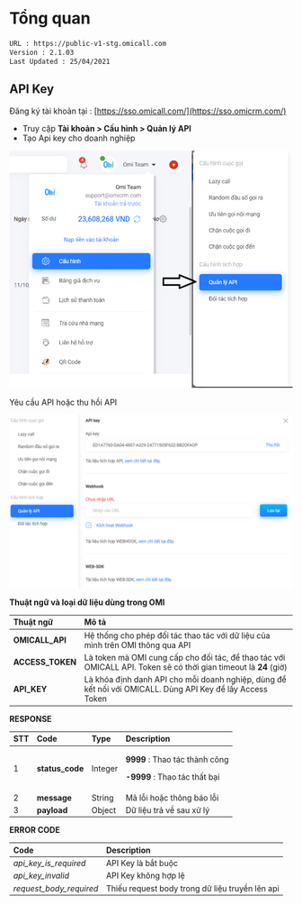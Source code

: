 # Tổng quan

```
URL : https://public-v1-stg.omicall.com
Version : 2.1.03
Last Updated : 25/04/2021
```

## API Key

Đăng ký tài khoản tại : [https://sso.omicall.com/](https://sso.omicrm.com/)

* Truy cập **Tài khoản &gt; Cấu hình &gt; Quản lý API**
* Tạo Api key cho doanh nghiệp

![](../.gitbook/assets/image%20%282%29.png)

Yêu cầu API hoặc thu hồi API

![](../.gitbook/assets/image%20%288%29.png)

**Thuật ngữ và loại dữ liệu dùng trong OMI**

| Thuật ngữ | Mô tả |
| :--- | :--- |
| **OMICALL\_API**     | Hệ thống cho phép đối tác thao tác với dữ liệu của mình trên OMI thông qua API |
| **ACCESS\_TOKEN** | Là token mà OMI cung cấp cho đối tác, để thao tác với OMICALL API. Token sẽ có thời gian timeout là **24** \(giờ\) |
| **API\_KEY** | Là khóa định danh API cho mỗi doanh nghiệp, dùng để kết nối với OMICALL. Dùng API Key để lấy Access Token |

**RESPONSE**

<table>
  <thead>
    <tr>
      <th style="text-align:left">STT</th>
      <th style="text-align:left">Code</th>
      <th style="text-align:left">Type</th>
      <th style="text-align:left">Description</th>
    </tr>
  </thead>
  <tbody>
    <tr>
      <td style="text-align:left">1</td>
      <td style="text-align:left"><b>status_code</b>
      </td>
      <td style="text-align:left">Integer</td>
      <td style="text-align:left">
        <p><b>9999 </b>: Thao t&#xE1;c th&#xE0;nh c&#xF4;ng</p>
        <p><b>-9999</b> : Thao t&#xE1;c th&#x1EA5;t b&#x1EA1;i</p>
      </td>
    </tr>
    <tr>
      <td style="text-align:left">2</td>
      <td style="text-align:left"><b>message</b>
      </td>
      <td style="text-align:left">String</td>
      <td style="text-align:left">M&#xE3; l&#x1ED7;i ho&#x1EB7;c th&#xF4;ng b&#xE1;o l&#x1ED7;i</td>
    </tr>
    <tr>
      <td style="text-align:left">3</td>
      <td style="text-align:left"><b>payload</b>
      </td>
      <td style="text-align:left">Object</td>
      <td style="text-align:left">D&#x1EEF; li&#x1EC7;u tr&#x1EA3; v&#x1EC1; sau x&#x1EED; l&#xFD;</td>
    </tr>
  </tbody>
</table>

**ERROR CODE**

| Code | Description |
| :--- | :--- |
| _api\_key\_is\_required_ | API Key là bắt buộc |
| _api\_key\_invalid_ | API Key không hợp lệ |
| _request\_body\_required_ | Thiếu request body trong dữ liệu truyền lên api |



